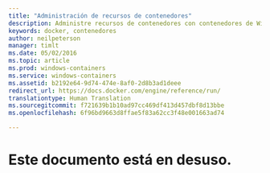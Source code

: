```yaml
---
title: "Administración de recursos de contenedores"
description: Administre recursos de contenedores con contenedores de Windows.
keywords: docker, contenedores
author: neilpeterson
manager: timlt
ms.date: 05/02/2016
ms.topic: article
ms.prod: windows-containers
ms.service: windows-containers
ms.assetid: b2192e64-9d74-474e-8af0-2d8b3ad1deee
redirect_url: https://docs.docker.com/engine/reference/run/
translationtype: Human Translation
ms.sourcegitcommit: f721639b1b10ad97cc469df413d457dbf8d13bbe
ms.openlocfilehash: 6f96bd9663d8ffae5f83a62cc3f48e001663ad74

---
```


# Este documento está en desuso.


<!--HONumber=Sep16_HO4-->


